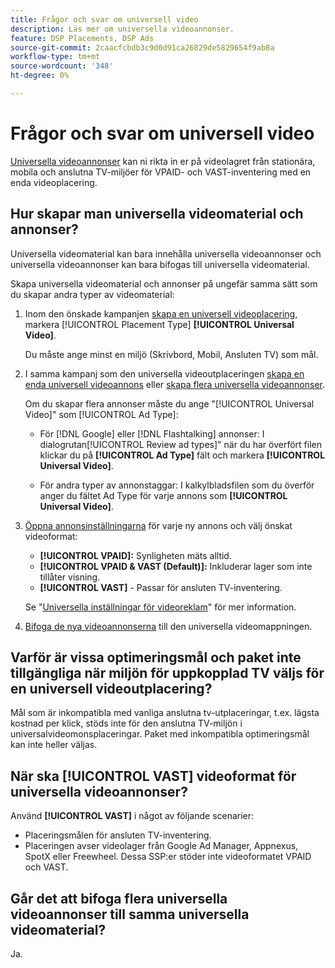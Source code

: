```yaml
---
title: Frågor och svar om universell video
description: Läs mer om universella videoannonser.
feature: DSP Placements, DSP Ads
source-git-commit: 2caacfcbdb3c9d0d91ca26829de5829654f9ab8a
workflow-type: tm+mt
source-wordcount: '348'
ht-degree: 0%

---
```


# Frågor och svar om universell video

[Universella videoannonser](/help/dsp/campaign-management/ads/ad-about.md#ad-types) kan ni rikta in er på videolagret från stationära, mobila och anslutna TV-miljöer för VPAID- och VAST-inventering med en enda videoplacering.

## Hur skapar man universella videomaterial och annonser?

Universella videomaterial kan bara innehålla universella videoannonser och universella videoannonser kan bara bifogas till universella videomaterial.

Skapa universella videomaterial och annonser på ungefär samma sätt som du skapar andra typer av videomaterial:

1. Inom den önskade kampanjen [skapa en universell videoplacering](/help/dsp/campaign-management/placements/placement-create.md), markera [!UICONTROL Placement Type] **[!UICONTROL Universal Video]**.

   Du måste ange minst en miljö (Skrivbord, Mobil, Ansluten TV) som mål.

1. I samma kampanj som den universella videoutplaceringen [skapa en enda universell videoannons](/help/dsp/campaign-management/ads/ad-create.md) eller [skapa flera universella videoannonser](/help/dsp/campaign-management/ads/ad-create-multiple.md).

   Om du skapar flera annonser måste du ange &quot;[!UICONTROL Universal Video]&quot; som [!UICONTROL Ad Type]:

   * För [!DNL Google] eller [!DNL Flashtalking] annonser: I dialogrutan[!UICONTROL Review ad types]&quot; när du har överfört filen klickar du på **[!UICONTROL Ad Type]** fält och markera **[!UICONTROL Universal Video]**.

   * För andra typer av annonstaggar: I kalkylbladsfilen som du överför anger du fältet Ad Type för varje annons som **[!UICONTROL Universal Video]**.

1. [Öppna annonsinställningarna](/help/dsp/campaign-management/ads/ad-edit.md) för varje ny annons och välj önskat videoformat:

   * **[!UICONTROL VPAID]:** Synligheten mäts alltid.
   * **[!UICONTROL VPAID & VAST (Default)]:** Inkluderar lager som inte tillåter visning.
   * **[!UICONTROL VAST]** - Passar för ansluten TV-inventering.

   Se &quot;[Universella inställningar för videoreklam](/help/dsp/campaign-management/ads/ad-settings-universal-video.md)&quot; för mer information.

1. [Bifoga de nya videoannonserna](/help/dsp/campaign-management/ads/ad-attach-to-placement.md) till den universella videomappningen.

## Varför är vissa optimeringsmål och paket inte tillgängliga när miljön för uppkopplad TV väljs för en universell videoutplacering?

Mål som är inkompatibla med vanliga anslutna tv-utplaceringar, t.ex. lägsta kostnad per klick, stöds inte för den anslutna TV-miljön i universalvideomonsplaceringar. Paket med inkompatibla optimeringsmål kan inte heller väljas.

## När ska **[!UICONTROL VAST]** videoformat för universella videoannonser?

Använd **[!UICONTROL VAST]** i något av följande scenarier:

* Placeringsmålen för ansluten TV-inventering.
* Placeringen avser videolager från Google Ad Manager, Appnexus, SpotX eller Freewheel. Dessa SSP:er stöder inte videoformatet VPAID och VAST.

## Går det att bifoga flera universella videoannonser till samma universella videomaterial?

Ja.
